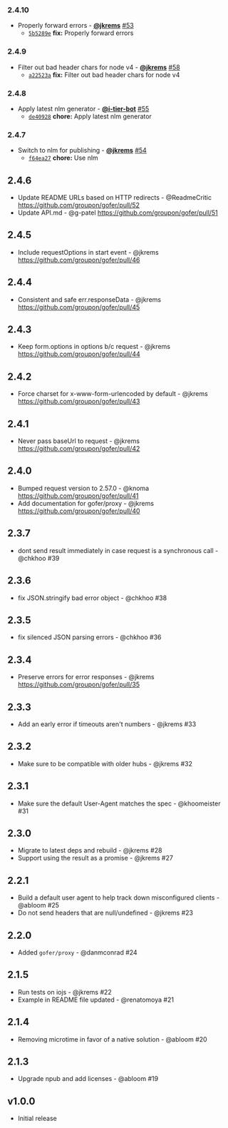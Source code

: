 ### 2.4.10

* Properly forward errors - **[@jkrems](https://github.com/jkrems)** [#53](https://github.com/groupon/gofer/pull/53)
  - [`5b5289e`](https://github.com/groupon/gofer/commit/5b5289eba138292271509b56930ba7463ff3c483) **fix:** Properly forward errors


### 2.4.9

* Filter out bad header chars for node v4 - **[@jkrems](https://github.com/jkrems)** [#58](https://github.com/groupon/gofer/pull/58)
  - [`a22523a`](https://github.com/groupon/gofer/commit/a22523a3e197e70b43e3365b89c7ca59ba8d5c72) **fix:** Filter out bad header chars for node v4


### 2.4.8

* Apply latest nlm generator - **[@i-tier-bot](https://github.com/i-tier-bot)** [#55](https://github.com/groupon/gofer/pull/55)
  - [`de40928`](https://github.com/groupon/gofer/commit/de40928d7de1bc5508671c8ac771c42f93c99ee2) **chore:** Apply latest nlm generator


### 2.4.7

* Switch to nlm for publishing - **[@jkrems](https://github.com/jkrems)** [#54](https://github.com/groupon/gofer/pull/54)
  - [`f64ea27`](https://github.com/groupon/gofer/commit/f64ea27fcf89d8e3321f52fbfd60b7581839cf83) **chore:** Use nlm


2.4.6
-----
* Update README URLs based on HTTP redirects - @ReadmeCritic
  https://github.com/groupon/gofer/pull/52
* Update API.md - @g-patel
  https://github.com/groupon/gofer/pull/51

2.4.5
-----
* Include requestOptions in start event - @jkrems
  https://github.com/groupon/gofer/pull/46

2.4.4
-----
* Consistent and safe err.responseData - @jkrems
  https://github.com/groupon/gofer/pull/45

2.4.3
-----
* Keep form.options in options b/c request - @jkrems
  https://github.com/groupon/gofer/pull/44

2.4.2
-----
* Force charset for x-www-form-urlencoded by default - @jkrems
  https://github.com/groupon/gofer/pull/43

2.4.1
-----
* Never pass baseUrl to request - @jkrems
  https://github.com/groupon/gofer/pull/42

2.4.0
-----
* Bumped request version to 2.57.0 - @knoma
  https://github.com/groupon/gofer/pull/41
* Add documentation for gofer/proxy - @jkrems
  https://github.com/groupon/gofer/pull/40

2.3.7
-----
* dont send result immediately in case request is a synchronous call - @chkhoo #39

2.3.6
-----
* fix JSON.stringify bad error object - @chkhoo #38

2.3.5
-----
* fix silenced JSON parsing errors - @chkhoo #36

2.3.4
-----
* Preserve errors for error responses - @jkrems
  https://github.com/groupon/gofer/pull/35

2.3.3
-----
* Add an early error if timeouts aren't numbers - @jkrems #33

2.3.2
-----
* Make sure to be compatible with older hubs - @jkrems #32

2.3.1
-----
* Make sure the default User-Agent matches the spec - @khoomeister #31

2.3.0
-----
* Migrate to latest deps and rebuild - @jkrems #28
* Support using the result as a promise - @jkrems #27

2.2.1
-----
* Build a default user agent to help track down misconfigured clients - @abloom #25
* Do not send headers that are null/undefined - @jkrems #23

2.2.0
-----
* Added `gofer/proxy` - @danmconrad #24

2.1.5
-----
* Run tests on iojs - @jkrems #22
* Example in README file updated - @renatomoya #21

2.1.4
-----
* Removing microtime in favor of a native solution - @abloom #20

2.1.3
-----
* Upgrade npub and add licenses - @abloom #19

v1.0.0
------
* Initial release

